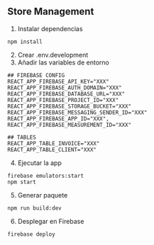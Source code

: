 ## Store Management

1. Instalar dependencias
```
npm install
```
2. Crear .env.development
3. Añadir las variables de entorno

```
## FIREBASE CONFIG
REACT_APP_FIREBASE_API_KEY="XXX"
REACT_APP_FIREBASE_AUTH_DOMAIN="XXX"
REACT_APP_FIREBASE_DATABASE_URL="XXX"
REACT_APP_FIREBASE_PROJECT_ID="XXX"
REACT_APP_FIREBASE_STORAGE_BUCKET="XXX"
REACT_APP_FIREBASE_MESSAGING_SENDER_ID="XXX"
REACT_APP_FIREBASE_APP_ID="XXX",
REACT_APP_FIREBASE_MEASUREMENT_ID="XXX"

## TABLES
REACT_APP_TABLE_INVOICE="XXX"
REACT_APP_TABLE_CLIENT="XXX"
```
4. Ejecutar la app
```
firebase emulators:start 
npm start
```
5. Generar paquete
```
npm run build:dev
```
6. Desplegar en Firebase
```
firebase deploy
```
